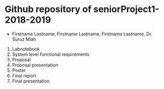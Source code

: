 # Github repository of seniorProject1-2018-2019
- Firstname Lastname, Firstname Lastname, Firstname Lastname, Dr. Suruz Miah



01. Labnotebook
02. System level functional requirements
03. Proposal
04. Proposal presentation
05. Poster 
06. Final report
07. Final presentation 


